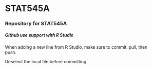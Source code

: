 # STAT545A
<h3>Repository for STAT545A</h3>

<h5> Github use support with R Studio </h5>
<p>When adding a new line from R Studio, make sure to commit, pull, then push.</p>

<p>Deselect the local file before committing.</p>

